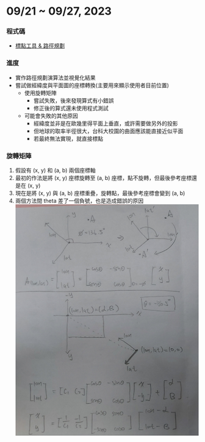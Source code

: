 # 09/21 ~ 09/27, 2023

### 程式碼
- [標點工具 & 路徑規劃](https://github.com/wei06097/NTUST_Map_Marker)

### 進度
- 實作路徑規劃演算法並視覺化結果
- 嘗試做經緯度與平面圖的座標轉換(主要用來顯示使用者目前位置)
  - 使用旋轉矩陣
    - 嘗試失敗，後來發現算式有小錯誤
    - 修正後的算式還未使用程式測試
  - 可能會失敗的其他原因
    - 經緯度並非是在歐幾里得平面上垂直，或許需要做另外的投影
    - 但地球的取率半徑很大，台科大校園的曲面應該能直接近似平面
    - 若最終無法實現，就直接標點

### 旋轉矩陣
1. 假設有 (x, y) 和 (a, b) 兩個座標軸
2. 最初的作法是將 (x, y) 座標旋轉至 (a, b) 座標，點不旋轉，但最後參考座標還是在 (x, y)
3. 現在是將 (x, y) 與 (a, b) 座標重疊，旋轉點，最後參考座標會變到 (a, b)
4. 兩個方法間 theta 差了一個負號，也是造成錯誤的原因
![](./assets/座標轉換.jpg)
